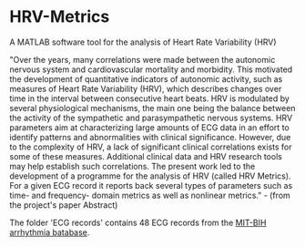 # HRV-Metrics
A MATLAB software tool for the analysis of Heart Rate Variability (HRV)

"Over the years, many correlations were made between the autonomic nervous system and cardiovascular mortality and morbidity. This motivated the development of quantitative indicators of autonomic activity, such as measures of Heart Rate Variability (HRV), which describes changes over time in the interval between consecutive heart beats. HRV is modulated by several physiological mechanisms, the main one being the balance between the activity of the sympathetic and parasympathetic nervous systems. HRV parameters aim at characterizing large amounts of ECG data in an effort to identify patterns and abnormalities with clinical significance. However, due to the complexity of HRV, a lack of significant clinical correlations exists for some of these measures. Additional clinical data and HRV research tools may help establish such correlations. The present work led to the development of a programme for the analysis of HRV (called HRV Metrics). For a given ECG record it reports back several types of parameters such as time- and frequency- domain metrics as well as nonlinear metrics." - 
(from the project's paper Abstract)


The folder 'ECG records' contains 48 ECG records from the <a href="https://physionet.org/physiobank/database/mitdb/">MIT-BIH arrhythmia batabase</a>.

